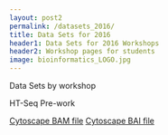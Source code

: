 ```yaml
---
layout: post2
permalink: /datasets_2016/
title: Data Sets for 2016
header1: Data Sets for 2016 Workshops
header2: Workshop pages for students
image: bioinformatics_LOGO.jpg
---
```


Data Sets by workshop

HT-Seq Pre-work

[Cytoscape BAM file](https://github.com/bioinformatics-ca/bioinformatics-ca.github.io/blob/master/data_sets/HCC1143.normal.21.19M-20M.bam)
[Cytoscape BAI file](https://github.com/bioinformatics-ca/bioinformatics-ca.github.io/blob/master/data_sets/HCC1143.normal.21.19M-20M.bam.bai)
